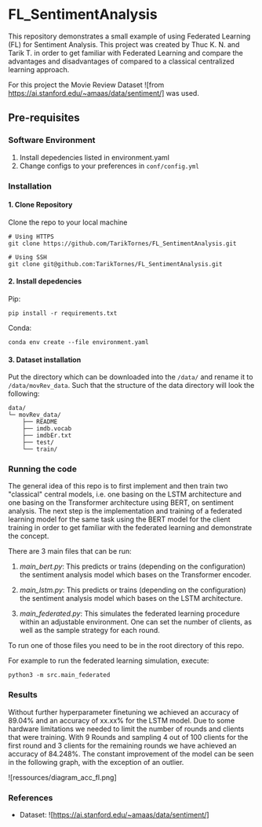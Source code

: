 # FL_SentimentAnalysis
This repository demonstrates a small example of using Federated Learning (FL) for Sentiment Analysis.
This project was created by Thuc K. N. and Tarik T. in order to get familiar with Federated Learning
and compare the advantages and disadvantages of compared to a classical centralized learning approach.

For this project the Movie Review Dataset ![from https://ai.stanford.edu/~amaas/data/sentiment/] was used.

## Pre-requisites

### Software Environment
1. Install depedencies listed in environment.yaml
2. Change configs to your preferences in `conf/config.yml`

### Installation
#### 1. Clone Repository
Clone the repo to your local machine
``` shell
# Using HTTPS
git clone https://github.com/TarikTornes/FL_SentimentAnalysis.git

# Using SSH
git clone git@github.com:TarikTornes/FL_SentimentAnalysis.git
```

#### 2. Install depedencies

Pip:
``` shell
pip install -r requirements.txt
```

Conda:
``` shell
conda env create --file environment.yaml
```

#### 3. Dataset installation
Put the directory which can be downloaded into the `/data/` and rename it to `/data/movRev_data`.
Such that the structure of the data directory will look the following:

```
data/
└─ movRev_data/
    ├── README
    ├── imdb.vocab
    ├── imdbEr.txt
    ├── test/
    └── train/
```

### Running the code
The general idea of this repo is to first implement and then train two "classical"
central models, i.e. one basing on the LSTM architecture and one basing on the Transformer architecture using BERT, on sentiment analysis.
The next step is the implementation and training of a federated learning model for the same task using the BERT model for the client training in order to get familiar with the federated learning and demonstrate the concept.

There are 3 main files that can be run:
1. *main_bert.py*:
This predicts or trains (depending on the configuration) the sentiment analysis model which bases on the Transformer encoder.

2. *main_lstm.py*:
This predicts or trains (depending on the configuration) the sentiment analysis model which bases on the LSTM architecture.

3. *main_federated.py*:
This simulates the federated learning procedure within an adjustable environment. One can set the number of clients, as well as the sample strategy for each round.

To run one of those files you need to be in the root directory of this repo.

For example to run the federated learning simulation, execute:
```shell
python3 -m src.main_federated
```

### Results
Without further hyperparameter finetuning we achieved an accuracy of 89.04% and an accuracy of 
xx.xx% for the LSTM model.
Due to some hardware limitations we needed to limit the number of rounds and clients that were training.
With 9 Rounds and sampling 4 out of 100 clients for the first round and 3 clients for the remaining rounds we have achieved an accuracy of 84.248%. The constant improvement of the model can be seen in the following graph, with the exception of an outlier.

![ressources/diagram_acc_fl.png]


### References
- Dataset: ![https://ai.stanford.edu/~amaas/data/sentiment/]
